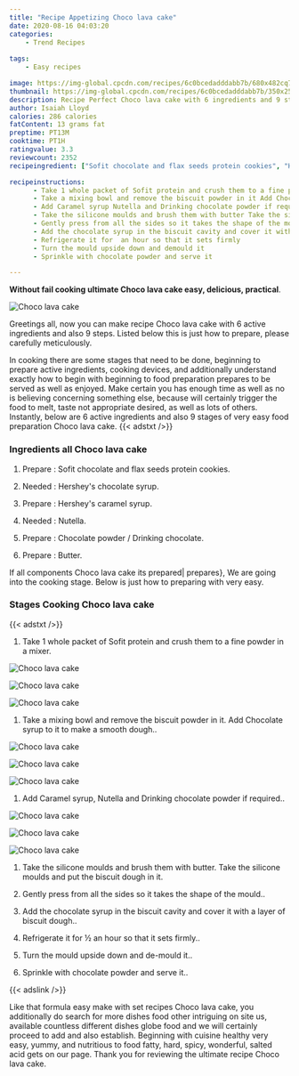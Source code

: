 ```yaml
---
title: "Recipe Appetizing Choco lava cake"
date: 2020-08-16 04:03:20
categories:
    - Trend Recipes
    
tags:
    - Easy recipes

image: https://img-global.cpcdn.com/recipes/6c0bcedadddabb7b/680x482cq70/choco-lava-cake-recipe-main-photo.jpg
thumbnail: https://img-global.cpcdn.com/recipes/6c0bcedadddabb7b/350x250cq70/choco-lava-cake-recipe-main-photo.jpg
description: Recipe Perfect Choco lava cake with 6 ingredients and 9 stages of easy cooking.
author: Isaiah Lloyd
calories: 286 calories
fatContent: 13 grams fat
preptime: PT13M
cooktime: PT1H
ratingvalue: 3.3
reviewcount: 2352
recipeingredient: ["Sofit chocolate and flax seeds protein cookies", "Hersheys chocolate syrup", "Hersheys caramel syrup", "Nutella", "Chocolate powder  Drinking chocolate", "Butter"]

recipeinstructions: 
      - Take 1 whole packet of Sofit protein and crush them to a fine powder in a mixer 
      - Take a mixing bowl and remove the biscuit powder in it Add Chocolate syrup to it to make a smooth dough 
      - Add Caramel syrup Nutella and Drinking chocolate powder if required 
      - Take the silicone moulds and brush them with butter Take the silicone moulds and put the biscuit dough in it 
      - Gently press from all the sides so it takes the shape of the mould 
      - Add the chocolate syrup in the biscuit cavity and cover it with a layer of biscuit dough 
      - Refrigerate it for  an hour so that it sets firmly 
      - Turn the mould upside down and demould it 
      - Sprinkle with chocolate powder and serve it

---
```




**Without fail cooking ultimate Choco lava cake easy, delicious, practical**. 


![Choco lava cake](https://img-global.cpcdn.com/recipes/6c0bcedadddabb7b/680x482cq70/choco-lava-cake-recipe-main-photo.jpg "Choco lava cake")




Greetings all, now you can make recipe Choco lava cake with 6 active ingredients and also 9 steps. Listed below this is just how to prepare, please carefully meticulously.

In cooking there are some stages that need to be done, beginning to prepare active ingredients, cooking devices, and additionally understand exactly how to begin with beginning to food preparation prepares to be served as well as enjoyed. Make certain you has enough time as well as no is believing concerning something else, because will certainly trigger the food to melt, taste not appropriate desired, as well as lots of others. Instantly, below are 6 active ingredients and also 9 stages of very easy food preparation Choco lava cake.
{{< adstxt />}}

### Ingredients all Choco lava cake


1. Prepare  : Sofit chocolate and flax seeds protein cookies.

1. Needed  : Hershey&#39;s chocolate syrup.

1. Prepare  : Hershey&#39;s caramel syrup.

1. Needed  : Nutella.

1. Prepare  : Chocolate powder / Drinking chocolate.

1. Prepare  : Butter.



If all components Choco lava cake its prepared| prepares}, We are going into the cooking stage. Below is just how to preparing with very easy.

### Stages Cooking Choco lava cake

{{< adstxt />}}


1. Take 1 whole packet of Sofit protein and crush them to a fine powder in a mixer.



![Choco lava cake](https://img-global.cpcdn.com/steps/138613c4b4714369/160x128cq70/choco-lava-cake-recipe-step-1-photo.jpg" "Choco lava cake")

![Choco lava cake](https://img-global.cpcdn.com/steps/897ebac42e843c9d/160x128cq70/choco-lava-cake-recipe-step-1-photo.jpg" "Choco lava cake")

![Choco lava cake](https://img-global.cpcdn.com/steps/1007ac25174a68bb/160x128cq70/choco-lava-cake-recipe-step-1-photo.jpg" "Choco lava cake")



1. Take a mixing bowl and remove the biscuit powder in it. Add Chocolate syrup to it to make a smooth dough..



![Choco lava cake](https://img-global.cpcdn.com/steps/e439efda54f111e7/160x128cq70/choco-lava-cake-recipe-step-2-photo.jpg" "Choco lava cake")

![Choco lava cake](https://img-global.cpcdn.com/steps/302fa889f69db64d/160x128cq70/choco-lava-cake-recipe-step-2-photo.jpg" "Choco lava cake")

![Choco lava cake](https://img-global.cpcdn.com/steps/bfbd7b55fd81d082/160x128cq70/choco-lava-cake-recipe-step-2-photo.jpg" "Choco lava cake")



1. Add Caramel syrup, Nutella and Drinking chocolate powder if required..



![Choco lava cake](https://img-global.cpcdn.com/steps/e97f4b77082e3496/160x128cq70/choco-lava-cake-recipe-step-3-photo.jpg" "Choco lava cake")

![Choco lava cake](https://img-global.cpcdn.com/steps/d34a08405c6bc676/160x128cq70/choco-lava-cake-recipe-step-3-photo.jpg" "Choco lava cake")

![Choco lava cake](https://img-global.cpcdn.com/steps/473279ac689bcb88/160x128cq70/choco-lava-cake-recipe-step-3-photo.jpg" "Choco lava cake")



1. Take the silicone moulds and brush them with butter. Take the silicone moulds and put the biscuit dough in it.



1. Gently press from all the sides so it takes the shape of the mould..



1. Add the chocolate syrup in the biscuit cavity and cover it with a layer of biscuit dough..



1. Refrigerate it for ½ an hour so that it sets firmly..



1. Turn the mould upside down and de-mould it..



1. Sprinkle with chocolate powder and serve it..





{{< adslink />}}

Like that formula easy make with set recipes Choco lava cake, you additionally do search for more dishes food other intriguing on site us, available countless different dishes globe food and we will certainly proceed to add and also establish. Beginning with cuisine healthy very easy, yummy, and nutritious to food fatty, hard, spicy, wonderful, salted acid gets on our page. Thank you for reviewing the ultimate recipe Choco lava cake.

